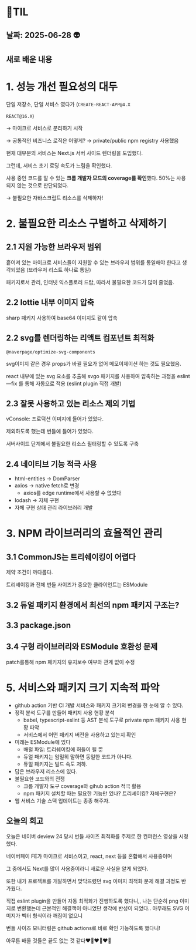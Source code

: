 # 🧾TIL

## 날짜: 2025-06-28 👽

## 새로 배운 내용

# 1. 성능 개선 필요성의 대두

단일 저장소, 단일 서비스 였다가 (`CREATE-REACT-APP@4.X`

`REACT@16.X`)

→ 마이크로 서비스로 분리하기 시작

→ 공통적인 비즈니스 로직은 어떻게? → private/public npm registry 사용했음

현재 대부분의 서비스는 Next.js 서버 사이드 렌더링을 도입했다.

그런데, 서비스 초기 로딩 속도가 느림을 확인했다.

사용 중인 코드를 알 수 있는 **크롬 개발자 모드의 coverage를 확인**했다. 50%는 사용되지 않는 것으로 판단되었다.

→ 불필요한 자바스크립트 리소스를 삭제하자!

# 2. 불필요한 리소스 구별하고 삭제하기

## 2.1 지원 가능한 브라우저 범위

흩어져 있는 마이크로 서비스들이 지원할 수 있는 브라우저 범위를 통일해야 한다고 생각되었음 (브라우저 리스트 하나로 통일)

패키지로서 관리, 인터넷 익스플로러 드랍, 따라서 불필요한 코드가 많이 줄었음.

## 2.2 lottie 내부 이미지 압축

sharp 패키지 사용하여 base64 이미지도 같이 압축

## 2.2 svg를 렌더링하는 리액트 컴포넌트 최적화

`@naverpage/optimize-svg-components`

svg이미지 같은 경우 props가 바뀔 필요가 없어 메모이제이션 하는 것도 필요했음.

react 내부에 있는 svg 요소를 추출해 svgo 패키지를 사용하여 압축하는 과정을 eslint —fix 를 통해 자동으로 적용 (eslint plugin 직접 개발)

## 2.3 잘못 사용하고 있는 리소스 제외 기법

vConsole: 프로덕션 이미지에 들어가 있었다.

제외하도록 했는데 번들에 들어가 있었다.

서버사이드 단계에서 불필요한 리소스 필터링할 수 있도록 구축

## 2.4 네이티브 기능 적극 사용

- html-entities → DomParser
- axios → native fetch로 변경
  - axios를 edge runtime에서 사용할 수 없었다
- lodash → 자체 구현
- 자체 구현 상태 관리 라이브러리 개발

# 3. NPM 라이브러리의 효율적인 관리

## 3.1 CommonJS는 트리쉐이킹이 어렵다

제약 조건이 까다롭다.

트리셰이킹과 전체 번들 사이즈가 중요한 클라이언트는 ESModule

## 3.2 듀얼 패키지 환경에서 최선의 npm 패키지 구조는?

## 3.3 package.json

## 3.4 구형 라이브러리와 ESModule 호환성 문제

patch를통해 npm 패키지의 유지보수 여부와 관계 없이 수정

# 5. 서비스와 패키지 크기 지속적 파악

- github action 기반 CI 개발
  서비스와 패키지 크기의 변경을 한 눈에 알 수 있다.
- 정적 분석 도구를 만들어 패키지 사용 현황 분석
  - babel, typescript-eslint 등 AST 분석 도구로 private npm 패키지 사용 현황 파악
  - 서비스에서 어떤 패키지 버전을 사용하고 있는지 확인
- 미래는 ESModule에 있다
  - 배럴 파일: 트리쉐이킹에 허들이 될 뿐
  - 듀얼 패키지는 엄밀히 말하면 동일한 코드가 아니다.
  - 듀얼 패키지는 빌드 속도 저하.
- 답은 브라우저 리소스에 있다.
- 불필요한 코드와의 전쟁
  - 크롬 개발자 도구 coverage와 gihub action 적극 활용
  - npm 패키지 설치할 때는 필요한 기능만 있나? 트리셰이킹? 자체구현은?
- 웹 서비스 기술 스택 업데이트는 종종 해주자.

## 오늘의 회고

오늘은 네이버 deview 24 당시 번들 사이즈 최적화를 주제로 한 컨퍼런스 영상을 시청했다.

네이버페이 FE가 마이크로 서비스이고, react, next 등을 혼합해서 사용중이며

그 중에서도 Next를 많이 사용중이라니 새로운 사실을 알게 되었다.

또한 내가 프로젝트를 개발하면서 맞닥뜨렸던 svg 이미지 최적화 문제 해결 과정도 반가웠다.

직접 eslint plugin을 만들어 자동 최적화가 진행하도록 했다니,, 나는 단순히 png 이미지로 변환했는데 근본적인 해결책이 아니었단 생각에 반성이 되었다.. 아무래도 SVG 이미지가 벡터 형식이라 깨짐이 없으니

번들 사이즈 모니터링은 github actions로 바로 확인 가능하도록 했다니!

아무튼 배울 것들은 끝도 없는 것 같다❤️‍🔥❤️‍🔥❤️‍🔥
